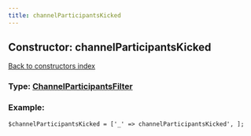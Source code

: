 ```yaml
---
title: channelParticipantsKicked
---
```

## Constructor: channelParticipantsKicked  
[Back to constructors index](index.md)






### Type: [ChannelParticipantsFilter](../types/ChannelParticipantsFilter.md)


### Example:

```
$channelParticipantsKicked = ['_' => channelParticipantsKicked', ];
```